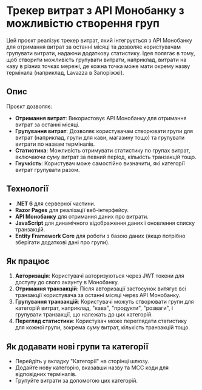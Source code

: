 # Трекер витрат з API Монобанку з можливістю створення груп

Цей проєкт реалізує трекер витрат, який інтегрується з API Монобанку для отримання витрат за останні місяці та дозволяє користувачам групувати витрати, надаючи додаткову статистику. Ідея полягає в тому, щоб створити можливість групувати витрати, наприклад, витрати на каву в різних точках мережі, де кожна точка може мати окрему назву термінала (наприклад, Lavazza в Запоріжжі).

## Опис

Проєкт дозволяє:

- **Отримання витрат**: Використовує API Монобанку для отримання витрат за останні місяці.
- **Групування витрат**: Дозволяє користувачам створювати групи для витрат (наприклад, групи для кави, магазину тощо) та групувати витрати по назвам терміналів.
- **Статистика**: Можливість отримувати статистику по групах витрат, включаючи суму витрат за певний період, кількість транзакцій тощо.
- **Гнучкість**: Користувач може самостійно визначити, які категорії витрат групувати разом.

## Технології

- **.NET 6** для серверної частини.
- **Razor Pages** для реалізації веб-інтерфейсу.
- **API Монобанку** для отримання даних про витрати.
- **JavaScript** для динамічного відображення даних і оновлення списку транзакцій.
- **Entity Framework Core** для роботи з базою даних (якщо потрібно зберігати додаткові дані про групи).

## Як працює

1. **Авторизація**: Користувачі авторизуються через JWT токени для доступу до свого акаунту в Монобанку.
2. **Отримання транзакцій**: Після авторизації застосунок витягує всі транзакції користувача за останні місяці через API Монобанку.
3. **Групування транзакцій**: Користувачі можуть створювати групи для категорій витрат, наприклад, "кава", "продукти", "розваги", і групувати транзакції, що належать до цих категорій.
4. **Перегляд статистики**: Користувач може переглядати статистику для кожної групи, зокрема суму витрат, кількість транзакцій тощо.

## Як додавати нові групи та категорії

- Перейдіть у вкладку "Категорії" на сторінці шлюзу.
- Додайте нову категорію, вказавши назву та MCC коди для відповідних терміналів.
- Групуйте витрати за допомогою цих категорій.


